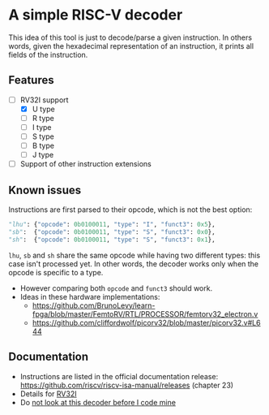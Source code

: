 # A simple RISC-V decoder

This idea of this tool is just to decode/parse a given instruction. In others words, given the hexadecimal representation of an instruction, it prints all fields of the instruction.

## Features

- [ ] RV32I support
  - [x] U type
  - [ ] R type
  - [ ] I type
  - [ ] S type
  - [ ] B type
  - [ ] J type
- [ ] Support of other instruction extensions

## Known issues

Instructions are first parsed to their opcode, which is not the best option:

```python
"lhu": {"opcode": 0b0100011, "type": "I", "funct3": 0x5},
"sb":  {"opcode": 0b0100011, "type": "S", "funct3": 0x0},
"sh":  {"opcode": 0b0100011, "type": "S", "funct3": 0x1},
```

`lhu`, `sb` and `sh` share the same opcode while having two different types: this case isn't processed yet. In other words, the decoder works only when the opcode is specific to a type.

- However comparing both `opcode` and `funct3` should work.
- Ideas in these hardware implementations:
  - https://github.com/BrunoLevy/learn-fpga/blob/master/FemtoRV/RTL/PROCESSOR/femtorv32_electron.v
  - https://github.com/cliffordwolf/picorv32/blob/master/picorv32.v#L644

## Documentation

- Instructions are listed in the official documentation release: https://github.com/riscv/riscv-isa-manual/releases (chapter 23)
- Details for [RV32I](./rv32i.md)
- Do [not look at this decoder before I code mine](https://github.com/jck/riscv)
